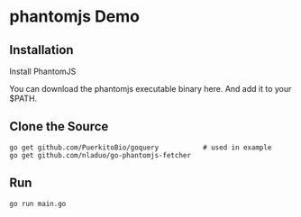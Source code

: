 
phantomjs Demo
==============

## Installation
Install PhantomJS

You can download the phantomjs executable binary here. And add it to your $PATH.

## Clone the Source
```
go get github.com/PuerkitoBio/goquery           # used in example
go get github.com/nladuo/go-phantomjs-fetcher
```

## Run
```
go run main.go
```